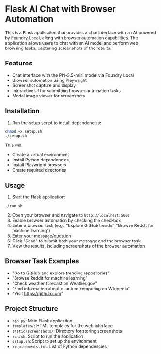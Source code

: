 # Flask AI Chat with Browser Automation

This is a Flask application that provides a chat interface with an AI powered by Foundry Local, along with browser automation capabilities. The application allows users to chat with an AI model and perform web browsing tasks, capturing screenshots of the results.

## Features

- Chat interface with the Phi-3.5-mini model via Foundry Local
- Browser automation using Playwright
- Screenshot capture and display
- Interactive UI for submitting browser automation tasks
- Modal image viewer for screenshots

## Installation

1. Run the setup script to install dependencies:

```bash
chmod +x setup.sh
./setup.sh
```

This will:
- Create a virtual environment
- Install Python dependencies
- Install Playwright browsers
- Create required directories

## Usage

1. Start the Flask application:

```bash
./run.sh
```

2. Open your browser and navigate to `http://localhost:5000`
3. Enable browser automation by checking the checkbox
4. Enter a browser task (e.g., "Explore GitHub trends", "Browse Reddit for machine learning")
5. Enter your message/question
6. Click "Send" to submit both your message and the browser task
7. View the results, including screenshots of the browser automation

## Browser Task Examples

- "Go to GitHub and explore trending repositories"
- "Browse Reddit for machine learning"
- "Check weather forecast on Weather.gov"
- "Find information about quantum computing on Wikipedia"
- "Visit https://github.com"

## Project Structure

- `app.py`: Main Flask application
- `templates/`: HTML templates for the web interface
- `static/screenshots/`: Directory for storing screenshots
- `run.sh`: Script to run the application
- `setup.sh`: Script to set up the environment
- `requirements.txt`: List of Python dependencies
